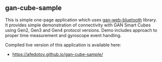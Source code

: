 ## gan-cube-sample

This is simple one-page application which uses [gan-web-bluetooth](https://github.com/afedotov/gan-web-bluetooth) library.
It provides simple demonstration of connectivity with GAN Smart Cubes using Gen2, Gen3 and Gen4 protocol versions.
Demo includes approach to proper time measurement and gyroscope event handling.

Compiled live version of this application is available here:
 
 - https://afedotov.github.io/gan-cube-sample/

